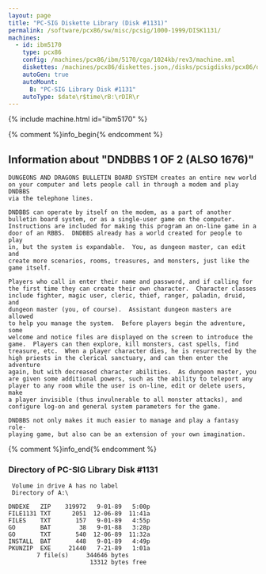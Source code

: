 ```yaml
---
layout: page
title: "PC-SIG Diskette Library (Disk #1131)"
permalink: /software/pcx86/sw/misc/pcsig/1000-1999/DISK1131/
machines:
  - id: ibm5170
    type: pcx86
    config: /machines/pcx86/ibm/5170/cga/1024kb/rev3/machine.xml
    diskettes: /machines/pcx86/diskettes.json,/disks/pcsigdisks/pcx86/diskettes.json
    autoGen: true
    autoMount:
      B: "PC-SIG Library Disk #1131"
    autoType: $date\r$time\rB:\rDIR\r
---
```


{% include machine.html id="ibm5170" %}

{% comment %}info_begin{% endcomment %}

## Information about "DNDBBS 1 OF 2 (ALSO 1676)"

    DUNGEONS AND DRAGONS BULLETIN BOARD SYSTEM creates an entire new world
    on your computer and lets people call in through a modem and play DNDBBS
    via the telephone lines.
    
    DNDBBS can operate by itself on the modem, as a part of another
    bulletin board system, or as a single-user game on the computer.
    Instructions are included for making this program an on-line game in a
    door of an RBBS.  DNDBBS already has a world created for people to play
    in, but the system is expandable.  You, as dungeon master, can edit and
    create more scenarios, rooms, treasures, and monsters, just like the
    game itself.
    
    Players who call in enter their name and password, and if calling for
    the first time they can create their own character.  Character classes
    include fighter, magic user, cleric, thief, ranger, paladin, druid, and
    dungeon master (you, of course).  Assistant dungeon masters are allowed
    to help you manage the system.  Before players begin the adventure, some
    welcome and notice files are displayed on the screen to introduce the
    game.  Players can then explore, kill monsters, cast spells, find
    treasure, etc.  When a player character dies, he is resurrected by the
    high priests in the clerical sanctuary, and can then enter the adventure
    again, but with decreased character abilities.  As dungeon master, you
    are given some additional powers, such as the ability to teleport any
    player to any room while the user is on-line, edit or delete users, make
    a player invisible (thus invulnerable to all monster attacks), and
    configure log-on and general system parameters for the game.
    
    DNDBBS not only makes it much easier to manage and play a fantasy role-
    playing game, but also can be an extension of your own imagination.
{% comment %}info_end{% endcomment %}


### Directory of PC-SIG Library Disk #1131

     Volume in drive A has no label
     Directory of A:\

    DNDEXE   ZIP    319972   9-01-89   5:00p
    FILE1131 TXT      2051  12-06-89  11:41a
    FILES    TXT       157   9-01-89   4:55p
    GO       BAT        38   9-01-88   3:28p
    GO       TXT       540  12-06-89  11:32a
    INSTALL  BAT       448   9-01-89   4:49p
    PKUNZIP  EXE     21440   7-21-89   1:01a
            7 file(s)     344646 bytes
                           13312 bytes free
